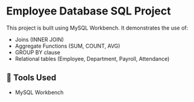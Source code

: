 # Employee Database SQL Project

This project is built using MySQL Workbench. It demonstrates the use of:

- Joins (INNER JOIN)
- Aggregate Functions (SUM, COUNT, AVG)
- GROUP BY clause
- Relational tables (Employee, Department, Payroll, Attendance)

## 🔧 Tools Used

- MySQL Workbench


